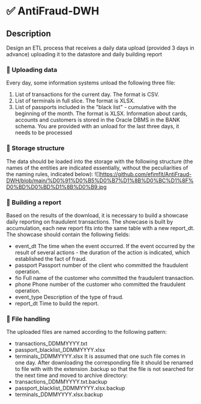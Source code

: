 # :white_check_mark: AntiFraud-DWH

## Description
Design an ETL process that receives a daily data upload
(provided 3 days in advance) uploading it to the datastore and daily
building report
### :page_facing_up: Uploading data

Every day, some information systems unload the following three
file:
1. List of transactions for the current day. The format is CSV.
2. List of terminals in full slice. The format is XLSX.
3. List of passports included in the "black list" - cumulative with
the beginning of the month. The format is XLSX.
Information about cards, accounts and customers is stored in the Oracle DBMS in the BANK schema.
You are provided with an unload for the last three days, it needs to be processed


### :page_facing_up: Storage structure
The data should be loaded into the storage with the following structure
(the names of the entities are indicated essentially, without the peculiarities of the naming rules,
indicated below):
![]https://github.com/efimfit/AntiFraud-DWH/blob/main/%D0%91%D0%B5%D0%B7%D1%8B%D0%BC%D1%8F%D0%BD%D0%BD%D1%8B%D0%B9.jpg

### :page_facing_up: Building a report
Based on the results of the download, it is necessary to build a showcase daily
reporting on fraudulent transactions. The showcase is built by accumulation,
each new report fits into the same table with a new report_dt.
The showcase should contain the following fields:
* event_dt The time when the event occurred. If the event occurred by the result of several actions - the duration of the action is indicated,
which established the fact of fraud.
* passport Passport number of the client who committed the fraudulent
operation.
* fio Full name of the customer who committed the fraudulent transaction.
* phone Phone number of the customer who committed the fraudulent
operation.
* event_type Description of the type of fraud.
* report_dt Time to build the report.


### :page_facing_up: File handling
The uploaded files are named according to the following pattern:
- transactions_DDMMYYYY.txt
- passport_blacklist_DDMMYYYY.xlsx
- terminals_DDMMYYYY.xlsx
It is assumed that one such file comes in one day. After
downloading the corresponding file it should be renamed to file with
with the extension .backup so that the file is not searched for the next time and
moved to archive directory:
- transactions_DDMMYYYY.txt.backup
- passport_blacklist_DDMMYYYY.xlsx.backup
- terminals_DDMMYYYY.xlsx.backup

